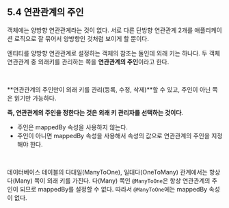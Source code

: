 ## 5.4 연관관계의 주인

객체에는 양방향 연관관계라는 것이 없다. 서로 다른 단방향 연관관계 2개를 애플리케이션 로직으로 잘 묶어서 양방향인 것처럼 보이게 할 뿐이다.

엔티티를 양방향 연관관계로 설정하는 객체의 참조는 둘인데 외래 키는 하나다. 두 객체 연관관계 중 외래키를 관리하는 쪽을 **연관관계의 주인**이라고 한다.

<br>

**연관관계의 주인만이 외래 키를 관리(등록, 수정, 삭제)**할 수 있고, 주인이 아닌 쪽은 읽기만 가능하다.

**즉, 연관관계의 주인을 정한다는 것은 외래 키 관리자를 선택하는 것이다**.

+ 주인은 mappedBy 속성을 사용하지 않는다.
+ 주인이 아니면 mappedBy 속성을 사용해서 속성의 값으로 연관관계의 주인을 지정해야 한다.

<br>

데이터베이스 테이블의 다대일(ManyToOne), 일대다(OneToMany) 관계에서는 항상 다(Many) 쪽이 외래 키를 가진다. 다(Many) 쪽인 `@ManyToOne`은 항상 연관관계의 주인이 되므로 mappedBy를 설정할 수 없다. 따라서 `@ManyToOne`에는 mappedBy 속성이 없다.